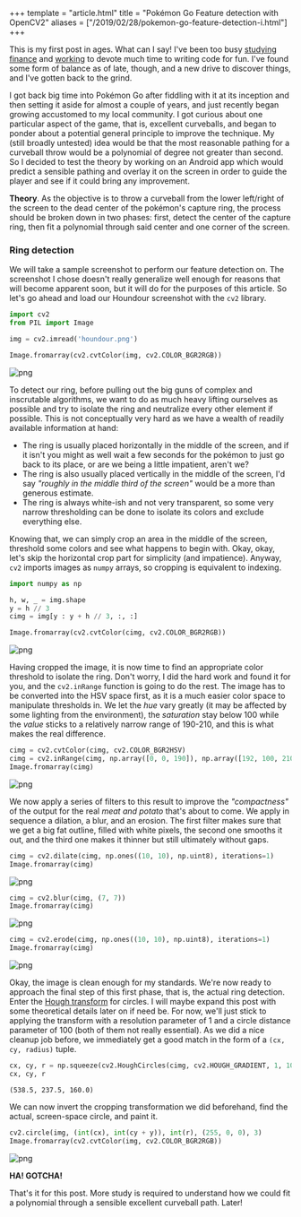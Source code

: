 +++
template = "article.html"
title = "Pokémon Go Feature detection with OpenCV2"
aliases = ["/2019/02/28/pokemon-go-feature-detection-i.html"]
+++

This is my first post in ages. What can I say! I've been too busy <a href="http://veeenu.github.io/thesis-msc.pdf" target="_blank">studying finance</a> and <a href="http://veeenu.github.io/cv.pdf" target="_blank">working</a> to devote much time to writing code for fun. I've found some form of balance as of late, though, and a new drive to discover things, and I've gotten back to the grind.<!-- more -->

I got back big time into Pokémon Go after fiddling with it at its inception and then setting it aside for almost a couple of years, and just recently began growing accustomed to my local community. I got curious about one particular aspect of the game, that is, excellent curveballs, and began to ponder about a potential general principle to improve the technique. My (still broadly untested) idea would be that the most reasonable pathing for a curveball throw would be a polynomial of degree not greater than second. So I decided to test the theory by working on an Android app which would predict a sensible pathing and overlay it on the screen in order to guide the player and see if it could bring any improvement.

**Theory**. As the objective is to throw a curveball from the lower left/right of the screen to the dead center of the pokémon's capture ring, the process should be broken down in two phases: first, detect the center of the capture ring, then fit a polynomial through said center and one corner of the screen.

### Ring detection

We will take a sample screenshot to perform our feature detection on. The screenshot I chose doesn't really generalize well enough for reasons that will become apparent soon, but it will do for the purposes of this article. So let's go ahead and load our Houndour screenshot with the `cv2` library.


```python
import cv2
from PIL import Image

img = cv2.imread('houndour.png')

Image.fromarray(cv2.cvtColor(img, cv2.COLOR_BGR2RGB))
```




![png](/data/2019-02-28-pokemon-go-feature-detection-i_files/2019-02-28-pokemon-go-feature-detection-i_2_0.png)



To detect our ring, before pulling out the big guns of complex and inscrutable algorithms, we want to do as much heavy lifting ourselves as possible and try to isolate the ring and neutralize every other element if possible. This is not conceptually very hard as we have a wealth of readily available information at hand:

- The ring is usually placed horizontally in the middle of the screen, and if it isn't you might as well wait a few seconds for the pokémon to just go back to its place, or are we being a little impatient, aren't we?
- The ring is also usually placed vertically in the middle of the screen, I'd say *"roughly in the middle third of the screen"* would be a more than generous estimate.
- The ring is always white-ish and not very transparent, so some very narrow thresholding can be done to isolate its colors and exclude everything else.

Knowing that, we can simply crop an area in the middle of the screen, threshold some colors and see what happens to begin with. Okay, okay, let's skip the horizontal crop part for simplicity (and impatience). Anyway, `cv2` imports images as `numpy` arrays, so cropping is equivalent to indexing.


```python
import numpy as np

h, w, _ = img.shape
y = h // 3
cimg = img[y : y + h // 3, :, :]

Image.fromarray(cv2.cvtColor(cimg, cv2.COLOR_BGR2RGB))
```




![png](/data/2019-02-28-pokemon-go-feature-detection-i_files/2019-02-28-pokemon-go-feature-detection-i_4_0.png)



Having cropped the image, it is now time to find an appropriate color threshold to isolate the ring. Don't worry, I did the hard work and found it for you, and the `cv2.inRange` function is going to do the rest. The image has to be converted into the HSV space first, as it is a much easier color space to manipulate thresholds in. We let the *hue* vary greatly (it may be affected by some lighting from the environment), the *saturation* stay below 100 while the *value* sticks to a relatively narrow range of 190-210, and this is what makes the real difference.


```python
cimg = cv2.cvtColor(cimg, cv2.COLOR_BGR2HSV)
cimg = cv2.inRange(cimg, np.array([0, 0, 190]), np.array([192, 100, 210]))
Image.fromarray(cimg)
```




![png](/data/2019-02-28-pokemon-go-feature-detection-i_files/2019-02-28-pokemon-go-feature-detection-i_6_0.png)



We now apply a series of filters to this result to improve the *"compactness"* of the output for the real *meat and potato* that's about to come. We apply in sequence a dilation, a blur, and an erosion. The first filter makes sure that we get a big fat outline, filled with white pixels, the second one smooths it out, and the third one makes it thinner but still ultimately without gaps.


```python
cimg = cv2.dilate(cimg, np.ones((10, 10), np.uint8), iterations=1)
Image.fromarray(cimg)
```




![png](/data/2019-02-28-pokemon-go-feature-detection-i_files/2019-02-28-pokemon-go-feature-detection-i_8_0.png)




```python
cimg = cv2.blur(cimg, (7, 7))
Image.fromarray(cimg)
```




![png](/data/2019-02-28-pokemon-go-feature-detection-i_files/2019-02-28-pokemon-go-feature-detection-i_9_0.png)




```python
cimg = cv2.erode(cimg, np.ones((10, 10), np.uint8), iterations=1)
Image.fromarray(cimg)
```




![png](/data/2019-02-28-pokemon-go-feature-detection-i_files/2019-02-28-pokemon-go-feature-detection-i_10_0.png)



Okay, the image is clean enough for my standards. We're now ready to approach the final step of this first phase, that is, the actual ring detection. Enter the <a href="https://en.wikipedia.org/wiki/Hough_transform" target="_blank">Hough transform</a> for circles. I will maybe expand this post with some theoretical details later on if need be. For now, we'll just stick to applying the transform with a resolution parameter of 1 and a circle distance parameter of 100 (both of them not really essential). As we did a nice cleanup job before, we immediately get a good match in the form of a `(cx, cy, radius)` tuple.


```python
cx, cy, r = np.squeeze(cv2.HoughCircles(cimg, cv2.HOUGH_GRADIENT, 1, 100))
cx, cy, r
```




    (538.5, 237.5, 160.0)



We can now invert the cropping transformation we did beforehand, find the actual, screen-space circle, and paint it.


```python
cv2.circle(img, (int(cx), int(cy + y)), int(r), (255, 0, 0), 3)
Image.fromarray(cv2.cvtColor(img, cv2.COLOR_BGR2RGB))
```




![png](/data/2019-02-28-pokemon-go-feature-detection-i_files/2019-02-28-pokemon-go-feature-detection-i_14_0.png)



**HA! GOTCHA!**

That's it for this post. More study is required to understand how we could fit a polynomial through a sensible excellent curveball path. Later!
